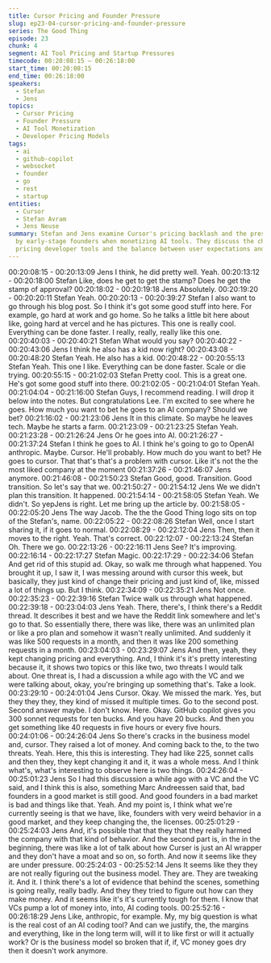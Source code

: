 ```yaml
---
title: Cursor Pricing and Founder Pressure
slug: ep23-04-cursor-pricing-and-founder-pressure
series: The Good Thing
episode: 23
chunk: 4
segment: AI Tool Pricing and Startup Pressures
timecode: 00:20:08:15 – 00:26:18:00
start_time: 00:20:08:15
end_time: 00:26:18:00
speakers:
  - Stefan
  - Jens
topics:
  - Cursor Pricing
  - Founder Pressure
  - AI Tool Monetization
  - Developer Pricing Models
tags:
  - ai
  - github-copilot
  - websocket
  - founder
  - go
  - rest
  - startup
entities:
  - Cursor
  - Stefan Avram
  - Jens Neuse
summary: Stefan and Jens examine Cursor's pricing backlash and the pressures faced
  by early-stage founders when monetizing AI tools. They discuss the challenges of
  pricing developer tools and the balance between user expectations and business sustainability.
---
```



00:20:08:15 - 00:20:13:09
Jens
I think, he did pretty well. Yeah.
00:20:13:12 - 00:20:18:00
Stefan
Like, does he get to get the stamp? Does he get the stamp of approval?
00:20:18:02 - 00:20:19:18
Jens
Absolutely.
00:20:19:20 - 00:20:20:11
Stefan
Yeah.
00:20:20:13 - 00:20:39:27
Stefan
I also want to go through his blog post. So I think it's got some good stuff into here. For
example, go hard at work and go home. So he talks a little bit here about like, going hard at
vercel and he has pictures. This one is really cool. Everything can be done faster. I really, really,
really like this one.
00:20:40:03 - 00:20:40:21
Stefan
What would you say?
00:20:40:22 - 00:20:43:06
Jens
I think he also has a kid now right?
00:20:43:08 - 00:20:48:20
Stefan
Yeah. He also has a kid.
00:20:48:22 - 00:20:55:13
Stefan
Yeah. This one I like. Everything can be done faster. Scale or die trying.
00:20:55:15 - 00:21:02:03
Stefan
Pretty cool. This is a great one. He's got some good stuff into there.
00:21:02:05 - 00:21:04:01
Stefan
Yeah.
00:21:04:04 - 00:21:16:00
Stefan
Guys, I recommend reading. I will drop it below into the notes. But congratulations Lee. I'm
excited to see where he goes. How much you want to bet he goes to an AI company? Should
we bet?
00:21:16:02 - 00:21:23:06
Jens
It in this climate. So maybe he leaves tech. Maybe he starts a farm.
00:21:23:09 - 00:21:23:25
Stefan
Yeah.
00:21:23:28 - 00:21:26:24
Jens
Or he goes into AI.
00:21:26:27 - 00:21:37:24
Stefan
I think he goes to AI. I think he's going to go to OpenAI anthropic. Maybe. Cursor. He'll probably.
How much do you want to bet? He goes to cursor.
That that's that's a problem with cursor. Like it's not the the most liked company at the moment
00:21:37:26 - 00:21:46:07
Jens
anymore.
00:21:46:08 - 00:21:50:23
Stefan
Good, good. Transition. Good transition. So let's say that we.
00:21:50:27 - 00:21:54:12
Jens
We we didn't plan this transition. It happened.
00:21:54:14 - 00:21:58:05
Stefan
Yeah. We didn't. So yepJens is right. Let me bring up the article by.
00:21:58:05 - 00:22:05:20
Jens
The way Jacob. The the the Good Thing logo sits on top of the Stefan's, name.
00:22:05:22 - 00:22:08:26
Stefan
Well, once I start sharing it, if it goes to normal.
00:22:08:29 - 00:22:12:04
Jens
Then, then it moves to the right. Yeah. That's correct.
00:22:12:07 - 00:22:13:24
Stefan
Oh. There we go.
00:22:13:26 - 00:22:16:11
Jens
See? It's improving.
00:22:16:14 - 00:22:17:27
Stefan
Magic.
00:22:17:29 - 00:22:34:06
Stefan
And get rid of this stupid ad. Okay, so walk me through what happened. You brought it up, I saw
it, I was messing around with cursor this week, but basically, they just kind of change their
pricing and just kind of, like, missed a lot of things up. But I think.
00:22:34:09 - 00:22:35:21
Jens
Not once.
00:22:35:23 - 00:22:39:16
Stefan
Twice walk us through what happened.
00:22:39:18 - 00:23:04:03
Jens
Yeah. There, there's, I think there's a Reddit thread. It describes it best and we have the Reddit
link somewhere and let's go to that. So essentially there, there was like, there was an unlimited
plan or like a pro plan and somehow it wasn't really unlimited. And suddenly it was like 500
requests in a month, and then it was like 200 something requests in a month.
00:23:04:03 - 00:23:29:07
Jens
And then, yeah, they kept changing pricing and everything. And, I think it's it's pretty interesting
because it, it shows two topics or this like two, two threats I would talk about. One threat is, I
had a discussion a while ago with the VC and we were talking about, okay, you're bringing up
something that's. Take a look.
00:23:29:10 - 00:24:01:04
Jens
Cursor. Okay. We missed the mark. Yes, but they they they, they kind of missed it multiple times.
Go to the second post. Second answer maybe. I don't know. Here. Okay. GitHub copilot gives
you 300 sonnet requests for ten bucks. And you have 20 bucks. And then you get something
like 40 requests in five hours or every five hours.
00:24:01:06 - 00:24:26:04
Jens
So there's cracks in the business model and, cursor. They raised a lot of money. And coming
back to the, to the two threats. Yeah. Here, this this is interesting. They had like 225, sonnet
calls and then they, they kept changing it and it, it was a whole mess. And I think what's, what's
interesting to observe here is two things.
00:24:26:04 - 00:25:01:23
Jens
So I had this discussion a while ago with a VC and the VC said, and I think this is also,
something Marc Andreessen said that, bad founders in a good market is still good. And good
founders in a bad market is bad and things like that. Yeah. And my point is, I think what we're
currently seeing is that we have, like, founders with very weird behavior in a good market, and
they keep changing the, the licenses.
00:25:01:29 - 00:25:24:03
Jens
And, it's possible that that they that they really harmed the company with that kind of behavior.
And the second part is, in the in the beginning, there was like a lot of talk about how Curser is
just an AI wrapper and they don't have a moat and so on, so forth. And now it seems like they
are under pressure.
00:25:24:03 - 00:25:52:14
Jens
It seems like they they are not really figuring out the business model. They are. They are
tweaking it. And it. I think there's a lot of evidence that behind the scenes, something is going
really, really badly. And they they tried to figure out how can they make money. And it seems like
it's it's currently tough for them. I know that VCs pump a lot of money into, into, AI coding tools.
00:25:52:16 - 00:26:18:29
Jens
Like, anthropic, for example. My, my big question is what is the real cost of an AI coding tool?
And can we justify, the, the margins and everything, like in the long term will, will it to like first or
will it actually work? Or is the business model so broken that if, if, VC money goes dry then it
doesn't work anymore.